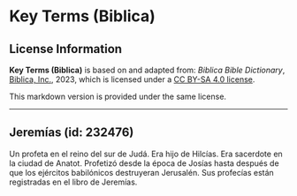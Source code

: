 # Key Terms (Biblica)

## License Information

**Key Terms (Biblica)** is based on and adapted from: _Biblica Bible Dictionary_, [Biblica, Inc.](https://www.biblica.com/), 2023, which is licensed under a [CC BY-SA 4.0 license](https://creativecommons.org/licenses/by-sa/4.0/legalcode.en).

This markdown version is provided under the same license.



--------------------------------

## Jeremías (id: 232476)

Un profeta en el reino del sur de Judá. Era hijo de Hilcías. Era sacerdote en la ciudad de Anatot. Profetizó desde la época de Josías hasta después de que los ejércitos babilónicos destruyeran Jerusalén. Sus profecías están registradas en el libro de Jeremías.


